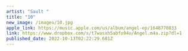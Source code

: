```yaml
---
artist: "Sault "
title: "10"
new_image: /images/10.jpg
apple_link: https://music.apple.com/us/album/angel-ep/1648770833
link: https://www.dropbox.com/s/t7wasxh5abfo94u/Angel.m4a.zip?dl=1
published_date: 2022-10-13T02:22:29.681Z
---
```

